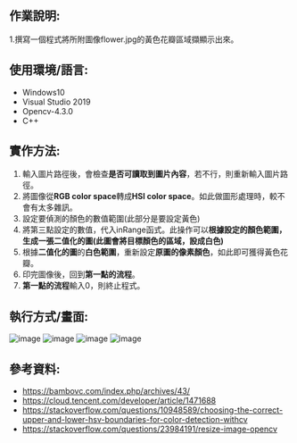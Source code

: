 ## 作業說明:
1.撰寫一個程式將所附圖像flower.jpg的黃色花瓣區域擷顯示出來。
## 使用環境/語言:
 * Windows10
 * Visual Studio 2019
 * Opencv-4.3.0
 * C++
 
## 實作方法:
 1. 輸入圖片路徑後，會檢查**是否可讀取到圖片內容**，若不行，則重新輸入圖片路徑。
 2. 將圖像從**RGB color space**轉成**HSI color space**。如此做圖形處理時，較不會有太多雜訊。
 3. 設定要偵測的顏色的數值範圍(此部分是要設定黃色)
 4. 將第三點設定的數值，代入inRange函式。此操作可以**根據設定的顏色範圍，生成一張二值化的圖(此圖會將目標顏色的區域，設成白色)**
 5. 根據**二值化的圖**的**白色範圍**，重新設定**原圖的像素顏色**，如此即可獲得黃色花瓣。
 6. 印完圖像後，回到**第一點的流程**。
 7. **第一點的流程**輸入0，則終止程式。


## 執行方式/畫面:
![image](https://user-images.githubusercontent.com/82385589/167606748-052e0b0c-8538-4d73-aa71-ff2ab2ce1a69.png)
![image](https://user-images.githubusercontent.com/82385589/167606833-4cfca920-51ca-4a3f-8205-26ff745f2c43.png)
![image](https://user-images.githubusercontent.com/82385589/167607071-a88d16bc-5066-4868-9783-11e938ea61ad.png)
![image](https://user-images.githubusercontent.com/82385589/167607215-120f3be4-1e18-4255-a08a-2a76e7915b0c.png)
     
## 參考資料:
* https://bambovc.com/index.php/archives/43/
* https://cloud.tencent.com/developer/article/1471688
* https://stackoverflow.com/questions/10948589/choosing-the-correct-upper-and-lower-hsv-boundaries-for-color-detection-withcv
* https://stackoverflow.com/questions/23984191/resize-image-opencv
